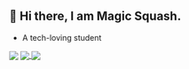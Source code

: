## 👋 Hi there, I am Magic Squash. 
- A tech-loving student 

<!--
**stuPETER12138/stuPETER12138** is a ✨ _special_ ✨ repository because its `README.md` (this file) appears on your GitHub profile.

Here are some ideas to get you started:

- 🔭 I’m currently working on ...
- 🌱 I’m currently learning ...
- 👯 I’m looking to collaborate on ...
- 🤔 I’m looking for help with ...
- 💬 Ask me about ...
- 📫 How to reach me: ...
- 😄 Pronouns: ...
- ⚡ Fun fact: ...
-->

<a>
  <img align="center" src="https://github-readme-stats.vercel.app/api?username=Magic Squash&show_icons=true&theme=buefy" />
</a>
<a href="https://github.com/stuPETER12138/stuPETER12138.github.io.git">
  <img align="center" src="https://github-readme-stats.vercel.app/api/pin/?username=Magic Squash&repo=stuPETER12138.github.io" />
</a>
<a>
  <img align="center" src="https://github-readme-stats.vercel.app/api/top-langs/?username=Magic Squash" />
</a>

